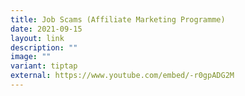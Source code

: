 ```yaml
---
title: Job Scams (Affiliate Marketing Programme)
date: 2021-09-15
layout: link
description: ""
image: ""
variant: tiptap
external: https://www.youtube.com/embed/-r0gpADG2M
---
```

